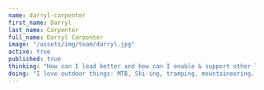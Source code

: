 ```yaml
---
name: darryl-carpenter
first_name: Darryl
last_name: Carpenter
full_name: Darryl Carpenter
image: "/assets/img/team/darryl.jpg"
active: true
published: true
thinking: "How can I lead better and how can I enable & support other leaders to lead better."
doing: "I love outdoor things: MTB, Ski-ing, tramping, mountaineering. I hold special place in my heart for homeless and more disadvantage in NZ (& the world). I want to make the world a better place and our work here in the lab provides a significant oppourtunity to achieve that."
---
```

